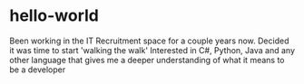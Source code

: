 # hello-world
Been working in the IT Recruitment space for a couple years now. Decided it was time to start 'walking the walk'
Interested in C#, Python, Java and any other language that gives me a deeper understanding of what it means to be a developer
